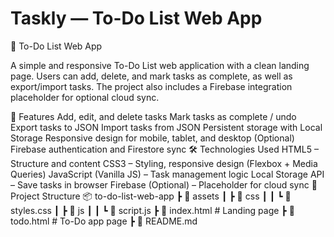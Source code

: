 # Taskly — To-Do List Web App

📝 To-Do List Web App

A simple and responsive To-Do List web application with a clean landing page.
Users can add, delete, and mark tasks as complete, as well as export/import tasks.
The project also includes a Firebase integration placeholder for optional cloud sync.

🚀 Features
Add, edit, and delete tasks
Mark tasks as complete / undo
Export tasks to JSON
Import tasks from JSON
Persistent storage with Local Storage
Responsive design for mobile, tablet, and desktop
(Optional) Firebase authentication and Firestore sync
🛠️ Technologies Used
HTML5 – Structure and content
CSS3 – Styling, responsive design (Flexbox + Media Queries)
JavaScript (Vanilla JS) – Task management logic
Local Storage API – Save tasks in browser
Firebase (Optional) – Placeholder for cloud sync
📂 Project Structure
📦 to-do-list-web-app
 ┣ 📂 assets
 ┃ ┣ 📂 css
 ┃ ┃ ┗ 📜 styles.css
 ┃ ┣ 📂 js
 ┃ ┃ ┗ 📜 script.js
 ┣ 📜 index.html       # Landing page
 ┣ 📜 todo.html        # To-Do app page
 ┣ 📜 README.md       

